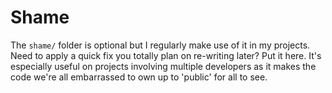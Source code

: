 # Shame
The `shame/` folder is optional but I regularly make use of it in my projects. Need to apply a quick fix you totally plan on re-writing later? Put it here. It's especially useful on projects involving multiple developers as it makes the code we're all embarrassed to own up to 'public' for all to see.
